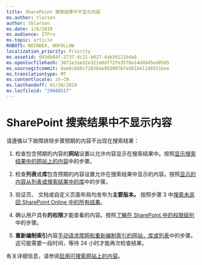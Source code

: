 ```yaml
---
title: SharePoint 搜索结果中不显示内容
ms.author: tlarsen
author: tklarsen
ms.date: 1/8/2019
ms.audience: ITPro
ms.topic: article
ROBOTS: NOINDEX, NOFOLLOW
localization_priority: Priority
ms.assetid: 693db84f-2737-4c21-b027-4ab3d121b4a8
ms.openlocfilehash: 3871e2eed2e321e0df72fe3578a14ddd45ed8565
ms.sourcegitcommit: 0ae6cbb8cf2836da98300767ed81b411d6551bee
ms.translationtype: MT
ms.contentlocale: zh-CN
ms.lasthandoff: 01/30/2019
ms.locfileid: "29660517"
---
```

# <a name="content-doesnt-appear-in-sharepoint-search-results"></a>SharePoint 搜索结果中不显示内容

请遵循以下故障排除步骤预期的内容不出现在搜索结果：
  
1. 检查包含预期的内容的**网站**设置以允许内容显示在搜索结果中。按照[显示搜索结果中的网站上的内容](https://docs.microsoft.com/sharepoint/make-site-content-searchable#show-content-on-a-site-in-search-results)中的步骤。
    
2. 检查**列表**或**库**包含预期的内容设置允许在搜索结果中显示的内容。按照[显示的内容从列表或搜索结果中的库](https://docs.microsoft.com/sharepoint/make-site-content-searchable#show-content-from-lists-or-libraries-in-search-results)中的步骤。 
    
3. 验证页、 文档或自定义页面布局均发布为**主要版本。** 按照步骤 3 中[搜索未返回 SharePoint Online 中的所有结果](https://go.microsoft.com/fwlink/?linkid=874525)。
    
4. 确认用户具有**的权限**才能查看的内容。按照[了解在 SharePoint 中的权限级别](https://go.microsoft.com/fwlink/?linkid=867071)中的步骤。
    
5. **重新编制索引**内容[手动请求爬网和重新编制索引的网站，库或列表](https://docs.microsoft.com/sharepoint/crawl-site-content)中的步骤。这可能需要一段时间，等待 24 小时才能再次检查结果。
    
有关详细信息，请参阅[启用可搜索网站上的内容](https://docs.microsoft.com/sharepoint/make-site-content-searchable)。 
  

